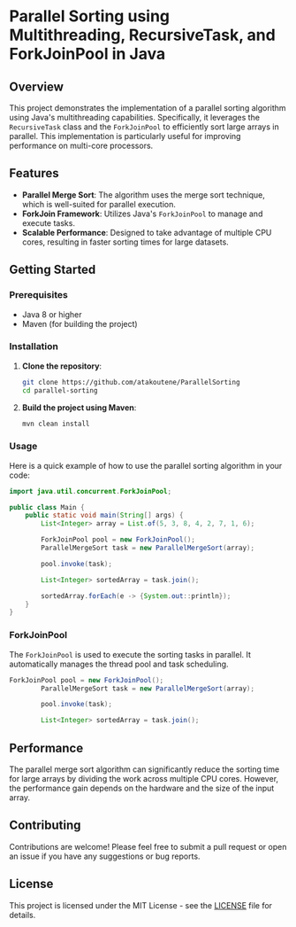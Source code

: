 # Parallel Sorting using Multithreading, RecursiveTask, and ForkJoinPool in Java

## Overview

This project demonstrates the implementation of a parallel sorting algorithm using Java's multithreading capabilities. Specifically, it leverages the `RecursiveTask` class and the `ForkJoinPool` to efficiently sort large arrays in parallel. This implementation is particularly useful for improving performance on multi-core processors.

## Features

- **Parallel Merge Sort**: The algorithm uses the merge sort technique, which is well-suited for parallel execution.
- **ForkJoin Framework**: Utilizes Java's `ForkJoinPool` to manage and execute tasks.
- **Scalable Performance**: Designed to take advantage of multiple CPU cores, resulting in faster sorting times for large datasets.

## Getting Started

### Prerequisites

- Java 8 or higher
- Maven (for building the project)

### Installation

1. **Clone the repository**:
    ```bash
    git clone https://github.com/atakoutene/ParallelSorting
    cd parallel-sorting
    ```

2. **Build the project using Maven**:
    ```bash
    mvn clean install
    ```

### Usage

Here is a quick example of how to use the parallel sorting algorithm in your code:

```java
import java.util.concurrent.ForkJoinPool;

public class Main {
    public static void main(String[] args) {
        List<Integer> array = List.of(5, 3, 8, 4, 2, 7, 1, 6);

        ForkJoinPool pool = new ForkJoinPool();
        ParallelMergeSort task = new ParallelMergeSort(array);

        pool.invoke(task);

        List<Integer> sortedArray = task.join();

        sortedArray.forEach(e -> {System.out::println});
    }
}
```



### ForkJoinPool

The `ForkJoinPool` is used to execute the sorting tasks in parallel. It automatically manages the thread pool and task scheduling.

```java
ForkJoinPool pool = new ForkJoinPool();
        ParallelMergeSort task = new ParallelMergeSort(array);

        pool.invoke(task);

        List<Integer> sortedArray = task.join();
```

## Performance

The parallel merge sort algorithm can significantly reduce the sorting time for large arrays by dividing the work across multiple CPU cores. However, the performance gain depends on the hardware and the size of the input array.

## Contributing

Contributions are welcome! Please feel free to submit a pull request or open an issue if you have any suggestions or bug reports.

## License

This project is licensed under the MIT License - see the [LICENSE](LICENSE) file for details.
